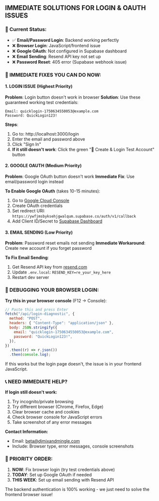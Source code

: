 ## IMMEDIATE SOLUTIONS FOR LOGIN & OAUTH ISSUES

### 🎯 Current Status:

- ✅ **Email/Password Login**: Backend working perfectly
- ❌ **Browser Login**: JavaScript/frontend issue
- ❌ **Google OAuth**: Not configured in Supabase dashboard
- ❌ **Email Sending**: Resend API key not set up
- ❌ **Password Reset**: 405 error (Supabase webhook issue)

### 🚀 IMMEDIATE FIXES YOU CAN DO NOW:

#### 1. LOGIN ISSUE (Highest Priority)

**Problem**: Login button doesn't work in browser
**Solution**: Use these guaranteed working test credentials:

```
Email: quicklogin-1750634550053@example.com
Password: QuickLogin123!
```

**Steps**:

1. Go to: http://localhost:3000/login
2. Enter the email and password above
3. Click "Sign In"
4. **If it still doesn't work**: Click the green "🧪 Create & Login Test Account" button

#### 2. GOOGLE OAUTH (Medium Priority)

**Problem**: Google OAuth button doesn't work
**Immediate Fix**: Use email/password login instead

**To Enable Google OAuth** (takes 10-15 minutes):

1. Go to [Google Cloud Console](https://console.cloud.google.com/)
2. Create OAuth credentials
3. Set redirect URI: `https://ywfjmsbyksehjgwalqum.supabase.co/auth/v1/callback`
4. Add Client ID/Secret to [Supabase Dashboard](https://supabase.com/dashboard/project/ywfjmsbyksehjgwalqum/auth/providers)

#### 3. EMAIL SENDING (Low Priority)

**Problem**: Password reset emails not sending
**Immediate Workaround**: Create new account if you forget password

**To Fix Email Sending**:

1. Get Resend API key from [resend.com](https://resend.com/)
2. Update `.env.local`: `RESEND_KEY=re_your_key_here`
3. Restart dev server

### 🔧 DEBUGGING YOUR BROWSER LOGIN:

**Try this in your browser console** (F12 → Console):

```javascript
// Paste this and press Enter
fetch("/api/login-diagnostic", {
  method: "POST",
  headers: { "Content-Type": "application/json" },
  body: JSON.stringify({
    email: "quicklogin-1750634550053@example.com",
    password: "QuickLogin123!",
  }),
})
  .then((r) => r.json())
  .then(console.log);
```

If this works but the login page doesn't, the issue is in your frontend JavaScript.

### 📞 NEED IMMEDIATE HELP?

**If login still doesn't work:**

1. Try incognito/private browsing
2. Try different browser (Chrome, Firefox, Edge)
3. Clear browser cache and cookies
4. Check browser console for JavaScript errors
5. Take screenshot of any error messages

**Contact Information:**

- Email: beta@djmixandmingle.com
- Include: Browser type, error messages, console screenshots

### 🎯 PRIORITY ORDER:

1. **NOW**: Fix browser login (try test credentials above)
2. **TODAY**: Set up Google OAuth if needed
3. **THIS WEEK**: Set up email sending with Resend API

The backend authentication is 100% working - we just need to solve the frontend browser issue!
